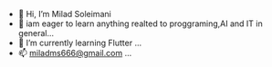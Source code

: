 - 👋 Hi, I’m Milad Soleimani
- 👀 iam eager to learn anything realted to proggraming,AI and IT in general...
- 🌱 I’m currently learning Flutter ...
- 📫 miladms666@gmail.com ...

<!---
MiladSm-79/MiladSm-79 is a ✨ special ✨ repository because its `README.md` (this file) appears on your GitHub profile.
You can click the Preview link to take a look at your changes.
--->
